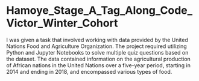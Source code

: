 # Hamoye_Stage_A_Tag_Along_Code_Victor_Winter_Cohort
I was given a task that involved working with data provided by the United Nations Food and Agriculture Organization. The project required utilizing Python and Jupyter Notebooks to solve multiple quiz questions based on the dataset. The data contained information on the agricultural production of African nations in the United Nations over a five-year period, starting in 2014 and ending in 2018, and encompassed various types of food.
